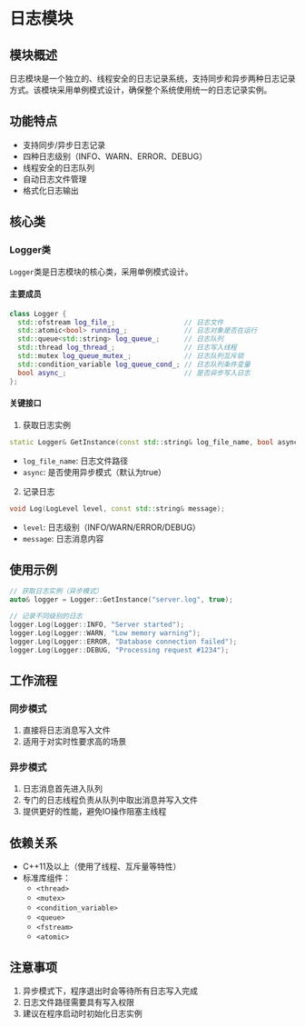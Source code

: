 # 日志模块

## 模块概述
日志模块是一个独立的、线程安全的日志记录系统，支持同步和异步两种日志记录方式。该模块采用单例模式设计，确保整个系统使用统一的日志记录实例。

## 功能特点
- 支持同步/异步日志记录
- 四种日志级别（INFO、WARN、ERROR、DEBUG）
- 线程安全的日志队列
- 自动日志文件管理
- 格式化日志输出

## 核心类
### Logger类
`Logger`类是日志模块的核心类，采用单例模式设计。

#### 主要成员
```cpp
class Logger {
  std::ofstream log_file_;                 // 日志文件
  std::atomic<bool> running_;              // 日志对象是否在运行
  std::queue<std::string> log_queue_;      // 日志队列
  std::thread log_thread_;                 // 日志写入线程
  std::mutex log_queue_mutex_;             // 日志队列互斥锁
  std::condition_variable log_queue_cond_; // 日志队列条件变量
  bool async_;                             // 是否异步写入日志
};
```

#### 关键接口
1. 获取日志实例
```cpp
static Logger& GetInstance(const std::string& log_file_name, bool async = true);
```
- `log_file_name`: 日志文件路径
- `async`: 是否使用异步模式（默认为true）

2. 记录日志
```cpp
void Log(LogLevel level, const std::string& message);
```
- `level`: 日志级别（INFO/WARN/ERROR/DEBUG）
- `message`: 日志消息内容

## 使用示例
```cpp
// 获取日志实例（异步模式）
auto& logger = Logger::GetInstance("server.log", true);

// 记录不同级别的日志
logger.Log(Logger::INFO, "Server started");
logger.Log(Logger::WARN, "Low memory warning");
logger.Log(Logger::ERROR, "Database connection failed");
logger.Log(Logger::DEBUG, "Processing request #1234");
```

## 工作流程
### 同步模式
1. 直接将日志消息写入文件
2. 适用于对实时性要求高的场景

### 异步模式
1. 日志消息首先进入队列
2. 专门的日志线程负责从队列中取出消息并写入文件
3. 提供更好的性能，避免IO操作阻塞主线程

## 依赖关系
- C++11及以上（使用了线程、互斥量等特性）
- 标准库组件：
  - `<thread>`
  - `<mutex>`
  - `<condition_variable>`
  - `<queue>`
  - `<fstream>`
  - `<atomic>`

## 注意事项
1. 异步模式下，程序退出时会等待所有日志写入完成
2. 日志文件路径需要具有写入权限
3. 建议在程序启动时初始化日志实例